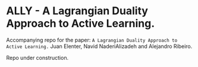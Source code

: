 # ALLY - A Lagrangian Duality Approach to Active Learning.

Accompanying repo for the paper: ```A Lagrangian Duality Approach to Active Learning.```
Juan Elenter,  Navid NaderiAlizadeh and Alejandro Ribeiro.

Repo under construction.
